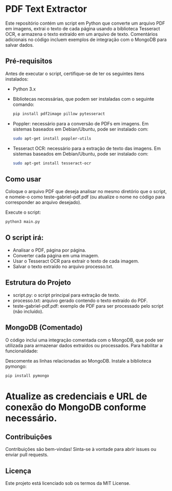 # PDF Text Extractor

Este repositório contém um script em Python que converte um arquivo PDF em imagens, extrai o texto de cada página usando a biblioteca Tesseract OCR, e armazena o texto extraído em um arquivo de texto. Comentários adicionais no código incluem exemplos de integração com o MongoDB para salvar dados.

## Pré-requisitos

Antes de executar o script, certifique-se de ter os seguintes itens instalados:

- Python 3.x
- Bibliotecas necessárias, que podem ser instaladas com o seguinte comando:
  ```bash
  pip install pdf2image pillow pytesseract

- Poppler: necessário para a conversão de PDFs em imagens. Em sistemas baseados em Debian/Ubuntu, pode ser instalado com:
  ```bash
  sudo apt-get install poppler-utils
  ```

- Tesseract OCR: necessário para a extração de texto das imagens. Em sistemas baseados em Debian/Ubuntu, pode ser instalado com:
  ```bash
  sudo apt-get install tesseract-ocr
    ```

## Como usar
Coloque o arquivo PDF que deseja analisar no mesmo diretório que o script, e nomeie-o como teste-gabriel-pdf.pdf (ou atualize o nome no código para corresponder ao arquivo desejado).

Execute o script:
  ```bash
  python3 main.py
  ```

## O script irá:

- Analisar o PDF, página por página.
- Converter cada página em uma imagem.
- Usar o Tesseract OCR para extrair o texto de cada imagem.
- Salvar o texto extraído no arquivo processo.txt.


## Estrutura do Projeto
- script.py: o script principal para extração de texto.
- processo.txt: arquivo gerado contendo o texto extraído do PDF.
- teste-gabriel-pdf.pdf: exemplo de PDF para ser processado pelo script (não incluído).

## MongoDB (Comentado)
O código inclui uma integração comentada com o MongoDB, que pode ser utilizada para armazenar dados extraídos ou processados. Para habilitar a funcionalidade:

Descomente as linhas relacionadas ao MongoDB.
Instale a biblioteca pymongo:
  ```bash
  pip install pymongo
  ```

# Atualize as credenciais e URL de conexão do MongoDB conforme necessário.

## Contribuições
Contribuições são bem-vindas! Sinta-se à vontade para abrir issues ou enviar pull requests.

## Licença
Este projeto está licenciado sob os termos da MIT License.
